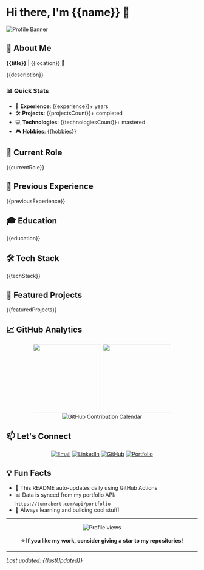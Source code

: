 # Hi there, I'm {{name}} 👋

![Profile Banner](https://github.com/tumrabert/tumrabert/blob/main/assets/banner.gif?raw=true)

## 🚀 About Me

**{{title}}** | {{location}} 📍

{{description}}

### 📊 Quick Stats
- 🎯 **Experience**: {{experience}}+ years
- 🛠️ **Projects**: {{projectsCount}}+ completed
- 💻 **Technologies**: {{technologiesCount}}+ mastered
- 🎮 **Hobbies**: {{hobbies}}

## 💼 Current Role

{{currentRole}}

## 💼 Previous Experience

{{previousExperience}}

## 🎓 Education

{{education}}

## 🛠️ Tech Stack
{{techStack}}

## 🌟 Featured Projects
{{featuredProjects}}

## 📈 GitHub Analytics

<div align="center">
  <img height="180em" src="https://github-readme-stats.vercel.app/api?username=tumrabert&show_icons=true&theme=radical&include_all_commits=true&count_private=true"/>
  <img height="180em" src="https://github-readme-stats.vercel.app/api/top-langs/?username=tumrabert&layout=compact&langs_count=8&theme=radical"/>
</div>

<div align="center">
  <img src="https://ghchart.rshah.org/tumrabert" alt="GitHub Contribution Calendar" />
</div>


## 📫 Let's Connect

<div align="center">

[![Email](https://img.shields.io/badge/-{{email}}-D14836?style=for-the-badge&logo=gmail&logoColor=white)](mailto:{{email}})
[![LinkedIn](https://img.shields.io/badge/-LinkedIn-0077B5?style=for-the-badge&logo=linkedin&logoColor=white)](https://{{linkedin}})
[![GitHub](https://img.shields.io/badge/-GitHub-181717?style=for-the-badge&logo=github)](https://github.com/tumrabert)
[![Portfolio](https://img.shields.io/badge/-Portfolio-FF6B6B?style=for-the-badge&logo=vercel)](https://tumrabert.com)

</div>

## 💡 Fun Facts

- 🔄 This README auto-updates daily using GitHub Actions
- 📊 Data is synced from my portfolio API: `https://tumrabert.com/api/portfolio`
- 🎯 Always learning and building cool stuff!

---

<div align="center">
  <img src="https://komarev.com/ghpvc/?username=tumrabert&color=blueviolet&style=flat-square&label=Profile+Views" alt="Profile views" />
  <br><br>
  <b>⭐ If you like my work, consider giving a star to my repositories!</b>
</div>

---
*Last updated: {{lastUpdated}}*
